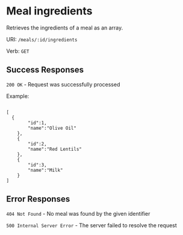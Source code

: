 # Meal ingredients

Retrieves the ingredients of a meal as an array.

URI: `/meals/:id/ingredients`

Verb: `GET`

## Success Responses

`200 OK` - Request was successfully processed

Example:

```

[
  {
		"id":1,
		"name":"Olive Oil"
	},
	{
		"id":2,
		"name":"Red Lentils"
	},
	{
		"id":3,
		"name":"Milk"
	}
]

```

## Error Responses

`404 Not Found` - No meal was found by the given identifier

`500 Internal Server Error` - The server failed to resolve the request